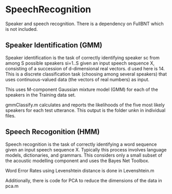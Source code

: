 SpeechRecognition
=================

Speaker and speech recognition. There is a dependency on FullBNT which is not included.

Speaker Identification (GMM)
----------------------

Speaker identification is the task of correctly identifying speaker sc from among S possible speakers si=1..S given an input speech sequence X, consisting of a succession of d-dimensional real vectors. d used here is 14. This is a discrete classification task (choosing among several speakers) that uses continuous-valued data (the vectors of real numbers) as input.

This uses M-component Gaussian mixture model (GMM) for each of the speakers in the Training data set.

gmmClassify.m calculates and reports the likelihoods of the five most likely speakers for each test utterance. This output is the folder unkn in individual files.


Speech Recogonition (HMM)
-------------------
Speech recognition is the task of correctly identifying a word sequence given an input speech sequence X. Typically this process involves language models, dictionaries, and grammars. This considers only a small subset of the acoustic modelling component and uses the Bayes Net Toolbox.

Word Error Rates using Levenshtein distance is done in Levenshtein.m


Additionally, there is code for PCA to reduce the dimensions of the data in pca.m